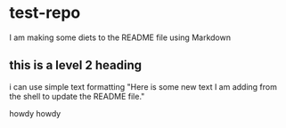 # test-repo

I am making some diets to the README file using Markdown

## this is a level 2 heading

i can use simple text formatting
"Here is some new text I am adding from the shell to update the README file." 



howdy howdy
